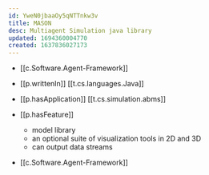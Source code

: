 ```yaml
---
id: YweN0jbaaOy5qNTTnkw3v
title: MASON
desc: Multiagent Simulation java library
updated: 1694360004770
created: 1637836027173
---
```


- [[c.Software.Agent-Framework]]
- [[p.writtenIn]] [[t.cs.languages.Java]]
- [[p.hasApplication]] [[t.cs.simulation.abms]]
- [[p.hasFeature]]
  - model library 
  - an optional suite of visualization tools in 2D and 3D
  - can output data streams


- [[c.Software.Agent-Framework]]